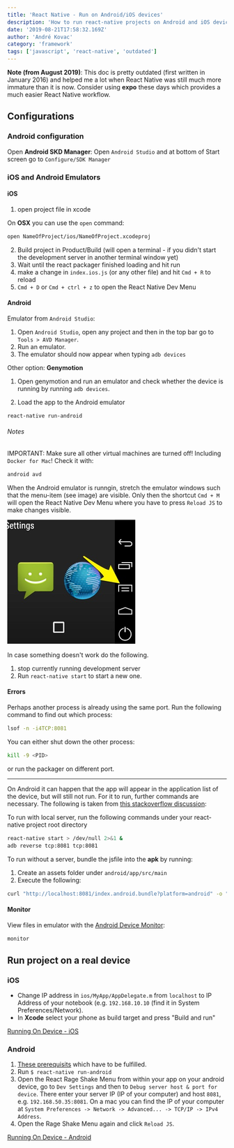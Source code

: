 ```yaml
---
title: 'React Native - Run on Android/iOS devices'
description: 'How to run react-native projects on Android and iOS devices'
date: '2019-08-21T17:58:32.169Z'
author: 'André Kovac'
category: 'framework'
tags: ['javascript', 'react-native', 'outdated']
---
```


**Note (from August 2019)**: This doc is pretty outdated (first written in January 2016) and helped me a lot when React Native was still much more immature than it is now. Consider using **expo** these days which provides a much easier React Native workflow.

## Configurations

### Android configuration

Open **Android SKD Manager**: Open `Android Studio` and at bottom of Start screen go to `Configure/SDK Manager`

### iOS and Android Emulators

#### iOS

1.  open project file in xcode

  On **OSX** you can use the `open` command:

  ```bash
  open NameOfProject/ios/NameOfProject.xcodeproj
  ```

2.  Build project in Product/Build (will open a terminal - if you didn't start the development server in another terminal window yet)
3.  Wait until the react packager finished loading and hit run
4.  make a change in `index.ios.js` (or any other file) and hit `Cmd + R` to reload
5.  `Cmd + D` or `Cmd + ctrl + z` to open the React Native Dev Menu

#### Android

Emulator from `Android Studio`:

1. Open `Android Studio`, open any project and then in the top bar go to `Tools > AVD Manager`.
2. Run an emulator.
3. The emulator should now appear when typing `adb devices`

Other option: **Genymotion**

1. Open genymotion and run an emulator and check whether the device is running by running `adb devices`.

2. Load the app to the Android emulator

```bash
react-native run-android
```

###### Notes

IMPORTANT: Make sure all other virtual machines are turned off! Including `Docker for Mac`!
Check it with:

```bash
android avd
```

When the Android emulator is runngin, stretch the emulator windows such that the menu-item (see image) are visible. Only then the shortcut `Cmd + M` will open the React Native Dev Menu where you have to press `Reload JS` to make changes visible.

![android emulator menu item](./android_emulator_menu.jpg)

In case something doesn't work do the following.

1. stop currently running development server
2. Run `react-native start` to start a new one.

#### Errors

Perhaps another process is already using the same port. Run the following command to find out which process:

```bash
lsof -n -i4TCP:8081
```

You can either shut down the other process:

```bash
kill -9 <PID>
```

or run the packager on different port.

---

On Android it can happen that the app will appear in the application list of the device, but will still not run.
For it to run, further commands are necessary. The following is taken from [this stackoverflow discussion](http://stackoverflow.com/questions/32572399/react-native-android-failed-to-load-js-bundle):

To run with local server, run the following commands under your react-native project root directory

```bash
react-native start > /dev/null 2>&1 &
adb reverse tcp:8081 tcp:8081
```

To run without a server, bundle the jsfile into the **apk** by running:

1. Create an assets folder under `android/app/src/main`
2. Execute the following:

  ```bash
  curl "http://localhost:8081/index.android.bundle?platform=android" -o "android/app/src/main/assets/index.android.bundle"
  ```

#### Monitor

View files in emulator with the [Android Device Monitor](http://stackoverflow.com/questions/18530114/accessing-files-from-genymotion-sd-card):

```bash
monitor
```

## Run project on a real device

### iOS

- Change IP address in `ios/MyApp/AppDelegate.m` from `localhost` to IP Address of your notebook (e.g. `192.168.10.10` (find it in System Preferences/Network).
- In **Xcode** select your phone as build target and press "Build and run"

[Running On Device - iOS](https://facebook.github.io/react-native/docs/running-on-device-ios.html)

### Android

1. [These prerequisits](https://github.com/facebook/react-native/tree/master/ReactAndroid#prerequisites) which have to be fulfilled.
2. Run `$ react-native run-android`
3. Open the React Rage Shake Menu from within your app on your android device, go to `Dev Settings` and then to `Debug server host & port for device`. There enter your server IP (IP of your computer) and host `8081`, e.g. `192.168.50.35:8081`. On a mac you can find the IP of your computer at `System Preferences -> Network -> Advanced... -> TCP/IP -> IPv4 Address`.
4. Open the Rage Shake Menu again and click `Reload JS`.

[Running On Device - Android](http://facebook.github.io/react-native/docs/running-on-device-android.html#content)
